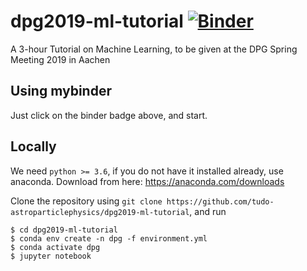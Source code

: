 # dpg2019-ml-tutorial [![Binder](https://mybinder.org/badge_logo.svg)](https://mybinder.org/v2/gh/tudo-astroparticlephysics/dpg2019-ml-tutorial/master?filepath=dpg2019_ml.ipynb)

A 3-hour Tutorial on Machine Learning, to be given at the DPG Spring Meeting 2019 in Aachen


## Using mybinder

Just click on the binder badge above, and start.


## Locally

We need `python >= 3.6`, if you do not have it installed already, use anaconda.
Download from here: https://anaconda.com/downloads

Clone the repository using `git clone https://github.com/tudo-astroparticlephysics/dpg2019-ml-tutorial`, 
and run

```
$ cd dpg2019-ml-tutorial
$ conda env create -n dpg -f environment.yml
$ conda activate dpg
$ jupyter notebook
```

